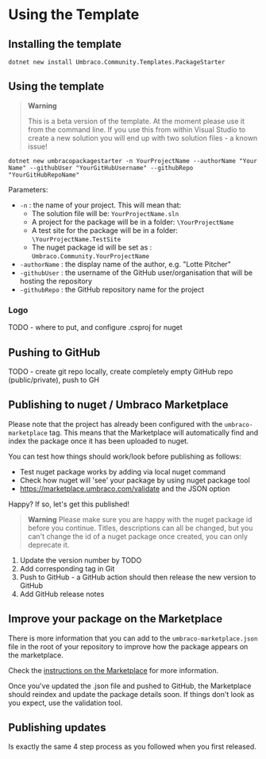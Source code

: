 # Using the Template

## Installing the template

`dotnet new install Umbraco.Community.Templates.PackageStarter`

## Using the template

> **Warning**  
> 
> This is a beta version of the template. At the moment please use it from the command line. If you use this from within Visual Studio to create a new solution you will end up with two solution files - a known issue!

`dotnet new umbracopackagestarter -n YourProjectName --authorName "Your Name" --githubUser "YourGitHubUsername" --githubRepo "YourGitHubRepoName"`

Parameters:
- `-n` : the name of your project. This will mean that:
   - The solution file will be: `YourProjectName.sln`
   - A project for the package will be in a folder: `\YourProjectName`
   - A test site for the package will be in a folder: `\YourProjectName.TestSite`
   - The nuget package id will be set as : `Umbraco.Community.YourProjectName`
- `-authorName` : the display name of the author, e.g. "Lotte Pitcher"
- `-githubUser` : the username of the GitHub user/organisation that will be hosting the repository
- `-githubRepo` : the GitHub repository name for the project

### Logo

TODO - where to put, and configure .csproj for nuget

## Pushing to GitHub

TODO - create git repo locally, create completely empty GitHub repo (public/private), push to GH

## Publishing to nuget / Umbraco Marketplace

Please note that the project has already been configured with the `umbraco-marketplace` tag. This means that the Marketplace will automatically find and index the package once it has been uploaded to nuget.

You can test how things should work/look before publishing as follows:

- Test nuget package works by adding via local nuget command
- Check how nuget will 'see' your package by using nuget package tool
- https://marketplace.umbraco.com/validate and the JSON option

Happy? If so, let's get this published!

> **Warning**
> Please make sure you are happy with the nuget package id before you continue. Titles, descriptions can all be changed, but you can't change the id of a nuget package once created, you can only deprecate it.

1. Update the version number by TODO
2. Add corresponding tag in Git
3. Push to GitHub - a GitHub action should then release the new version to GitHub
4. Add GitHub release notes

## Improve your package on the Marketplace

There is more information that you can add to the `umbraco-marketplace.json` file in the root of your repository to improve how the package appears on the marketplace.

Check the [instructions on the Marketplace](https://marketplace.umbraco.com/listing) for more information.

Once you've updated the .json file and pushed to GitHub, the Marketplace should reindex and update the package details soon. If things don't look as you expect, use the validation tool.

## Publishing updates

Is exactly the same 4 step process as you followed when you first released.
